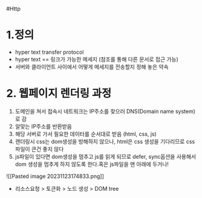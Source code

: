 #Http 

# 1.정의
- hyper text transfer protocol
- hyper text == 링크가 가능한 메세지 (참조를 통해 다른 문서로 접근 가능)
- 서버와 클라이언트 사이에서 어떻게 메세지를 전송할지 정해 놓은 약속

# 2. 웹페이지 렌더링 과정
1. 도메인을 쳐서 접속시 네트워크는 IP주소를 찾으러 DNS(Domain name system)로 감
2. 알맞는 IP주소를 반환받음
3. 해당 서버로 가서 필요한 데이터를 순서대로 받음 (html, css, js)
4. 렌더링시 css는 dom생성을 방해하지 않으나, html은 css 생성을 기다리므로 css 파일이 큰건 좋지 않다
5. js파일이 있다면 dom생성을 멈추고 js를 읽게 되므로 defer, sync옵션을 사용해서 dom 생성을 멈추게 하지 않도록 한다.혹은 js파일을 맨 아래에 두거나!

![[Pasted image 20231123174833.png]]
- 리소스요청 > 토큰화 > 노드 생성 > DOM tree